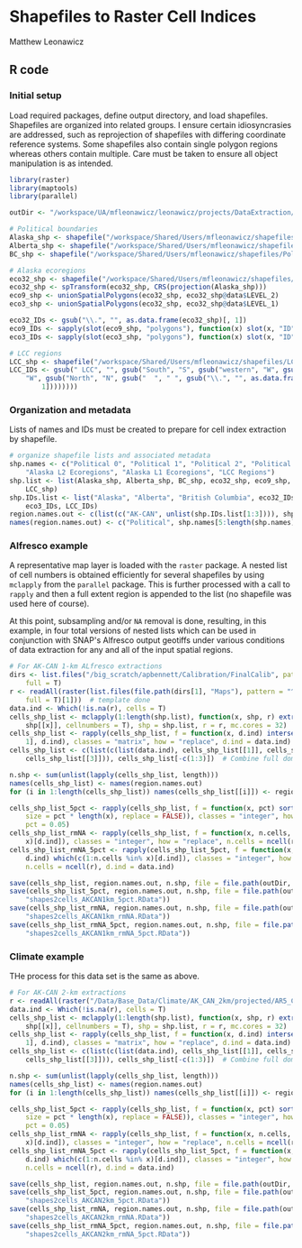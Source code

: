 # Shapefiles to Raster Cell Indices
Matthew Leonawicz  



## R code

### Initial setup

Load required packages, define output directory, and load shapefiles.
Shapefiles are organized into related groups.
I ensure certain idiosyncrasies are addressed, such as reprojection of shapefiles with differing coordinate reference systems.
Some shapefiles also contain single polygon regions whereas others contain multiple.
Care must be taken to ensure all object manipulation is as intended.


```r
library(raster)
library(maptools)
library(parallel)

outDir <- "/workspace/UA/mfleonawicz/leonawicz/projects/DataExtraction/workspaces"

# Political boundaries
Alaska_shp <- shapefile("/workspace/Shared/Users/mfleonawicz/shapefiles/Political/Alaska")
Alberta_shp <- shapefile("/workspace/Shared/Users/mfleonawicz/shapefiles/Political/alberta_albers")
BC_shp <- shapefile("/workspace/Shared/Users/mfleonawicz/shapefiles/Political/BC_albers")

# Alaska ecoregions
eco32_shp <- shapefile("/workspace/Shared/Users/mfleonawicz/shapefiles/AK_ecoregions/akecoregions")
eco32_shp <- spTransform(eco32_shp, CRS(projection(Alaska_shp)))
eco9_shp <- unionSpatialPolygons(eco32_shp, eco32_shp@data$LEVEL_2)
eco3_shp <- unionSpatialPolygons(eco32_shp, eco32_shp@data$LEVEL_1)

eco32_IDs <- gsub("\\.", "", as.data.frame(eco32_shp)[, 1])
eco9_IDs <- sapply(slot(eco9_shp, "polygons"), function(x) slot(x, "ID"))
eco3_IDs <- sapply(slot(eco3_shp, "polygons"), function(x) slot(x, "ID"))

# LCC regions
LCC_shp <- shapefile("/workspace/Shared/Users/mfleonawicz/shapefiles/LCC/LCC_summarization_units_singlepartPolys")
LCC_IDs <- gsub(" LCC", "", gsub("South", "S", gsub("western", "W", gsub("Western", 
    "W", gsub("North", "N", gsub("  ", " ", gsub("\\.", "", as.data.frame(LCC_shp)[, 
        1])))))))
```

### Organization and metadata
Lists of names and IDs must be created to prepare for cell index extraction by shapefile.


```r
# organize shapefile lists and associated metadata
shp.names <- c("Political 0", "Political 1", "Political 2", "Political 3", "Alaska L3 Ecoregions", 
    "Alaska L2 Ecoregions", "Alaska L1 Ecoregions", "LCC Regions")
shp.list <- list(Alaska_shp, Alberta_shp, BC_shp, eco32_shp, eco9_shp, eco3_shp, 
    LCC_shp)
shp.IDs.list <- list("Alaska", "Alberta", "British Columbia", eco32_IDs, eco9_IDs, 
    eco3_IDs, LCC_IDs)
region.names.out <- c(list(c("AK-CAN", unlist(shp.IDs.list[1:3]))), shp.IDs.list[4:length(shp.IDs.list)])  # prefix with full domain
names(region.names.out) <- c("Political", shp.names[5:length(shp.names)])
```

### Alfresco example
A representative map layer is loaded with the `raster` package.
A nested list of cell numbers is obtained efficiently for several shapefiles by using `mclapply` from the `parallel` package.
This is further processed with a call to `rapply` and then a full extent region is appended to the list (no shapefile was used here of course).

At this point, subsampling and/or `NA` removal is done,
resulting, in this example, in four total versions of nested lists which can be used in conjunction with SNAP's Alfresco output geotiffs
under various conditions of data extraction for any and all of the input spatial regions.


```r
# For AK-CAN 1-km ALfresco extractions
dirs <- list.files("/big_scratch/apbennett/Calibration/FinalCalib", pattern = ".*.sres.*.", 
    full = T)
r <- readAll(raster(list.files(file.path(dirs[1], "Maps"), pattern = "^Age_0_.*.tif$", 
    full = T)[1]))  # template done
data.ind <- Which(!is.na(r), cells = T)
cells_shp_list <- mclapply(1:length(shp.list), function(x, shp, r) extract(r, 
    shp[[x]], cellnumbers = T), shp = shp.list, r = r, mc.cores = 32)
cells_shp_list <- rapply(cells_shp_list, f = function(x, d.ind) intersect(x[, 
    1], d.ind), classes = "matrix", how = "replace", d.ind = data.ind)
cells_shp_list <- c(list(c(list(data.ind), cells_shp_list[[1]], cells_shp_list[[2]], 
    cells_shp_list[[3]])), cells_shp_list[-c(1:3)])  # Combine full domain and other political boundaries into one group

n.shp <- sum(unlist(lapply(cells_shp_list, length)))
names(cells_shp_list) <- names(region.names.out)
for (i in 1:length(cells_shp_list)) names(cells_shp_list[[i]]) <- region.names.out[[i]]

cells_shp_list_5pct <- rapply(cells_shp_list, f = function(x, pct) sort(sample(x, 
    size = pct * length(x), replace = FALSE)), classes = "integer", how = "replace", 
    pct = 0.05)
cells_shp_list_rmNA <- rapply(cells_shp_list, f = function(x, n.cells, d.ind) which(c(1:n.cells %in% 
    x)[d.ind]), classes = "integer", how = "replace", n.cells = ncell(r), d.ind = data.ind)
cells_shp_list_rmNA_5pct <- rapply(cells_shp_list_5pct, f = function(x, n.cells, 
    d.ind) which(c(1:n.cells %in% x)[d.ind]), classes = "integer", how = "replace", 
    n.cells = ncell(r), d.ind = data.ind)

save(cells_shp_list, region.names.out, n.shp, file = file.path(outDir, "shapes2cells_AKCAN1km.RData"))
save(cells_shp_list_5pct, region.names.out, n.shp, file = file.path(outDir, 
    "shapes2cells_AKCAN1km_5pct.RData"))
save(cells_shp_list_rmNA, region.names.out, n.shp, file = file.path(outDir, 
    "shapes2cells_AKCAN1km_rmNA.RData"))
save(cells_shp_list_rmNA_5pct, region.names.out, n.shp, file = file.path(outDir, 
    "shapes2cells_AKCAN1km_rmNA_5pct.RData"))
```

### Climate example
THe process for this data set is the same as above.


```r
# For AK-CAN 2-km extractions
r <- readAll(raster("/Data/Base_Data/Climate/AK_CAN_2km/projected/AR5_CMIP5_models/rcp60/5modelAvg/pr/pr_total_mm_AR5_5modelAvg_rcp60_01_2006.tif"))  # template done
data.ind <- Which(!is.na(r), cells = T)
cells_shp_list <- mclapply(1:length(shp.list), function(x, shp, r) extract(r, 
    shp[[x]], cellnumbers = T), shp = shp.list, r = r, mc.cores = 32)
cells_shp_list <- rapply(cells_shp_list, f = function(x, d.ind) intersect(x[, 
    1], d.ind), classes = "matrix", how = "replace", d.ind = data.ind)
cells_shp_list <- c(list(c(list(data.ind), cells_shp_list[[1]], cells_shp_list[[2]], 
    cells_shp_list[[3]])), cells_shp_list[-c(1:3)])  # Combine full domain and other political boundaries into one group

n.shp <- sum(unlist(lapply(cells_shp_list, length)))
names(cells_shp_list) <- names(region.names.out)
for (i in 1:length(cells_shp_list)) names(cells_shp_list[[i]]) <- region.names.out[[i]]

cells_shp_list_5pct <- rapply(cells_shp_list, f = function(x, pct) sort(sample(x, 
    size = pct * length(x), replace = FALSE)), classes = "integer", how = "replace", 
    pct = 0.05)
cells_shp_list_rmNA <- rapply(cells_shp_list, f = function(x, n.cells, d.ind) which(c(1:n.cells %in% 
    x)[d.ind]), classes = "integer", how = "replace", n.cells = ncell(r), d.ind = data.ind)
cells_shp_list_rmNA_5pct <- rapply(cells_shp_list_5pct, f = function(x, n.cells, 
    d.ind) which(c(1:n.cells %in% x)[d.ind]), classes = "integer", how = "replace", 
    n.cells = ncell(r), d.ind = data.ind)

save(cells_shp_list, region.names.out, n.shp, file = file.path(outDir, "shapes2cells_AKCAN2km.RData"))
save(cells_shp_list_5pct, region.names.out, n.shp, file = file.path(outDir, 
    "shapes2cells_AKCAN2km_5pct.RData"))
save(cells_shp_list_rmNA, region.names.out, n.shp, file = file.path(outDir, 
    "shapes2cells_AKCAN2km_rmNA.RData"))
save(cells_shp_list_rmNA_5pct, region.names.out, n.shp, file = file.path(outDir, 
    "shapes2cells_AKCAN2km_rmNA_5pct.RData"))
```
